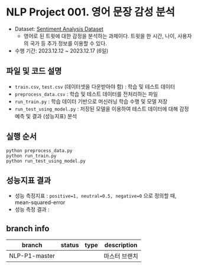 # NLP Project 001. 영어 문장 감성 분석
* Dataset: [Sentiment Analysis Dataset](https://www.kaggle.com/datasets/abhi8923shriv/sentiment-analysis-dataset?select=train.csv)
  * 영어로 된 트윗에 대한 감정을 분석하는 과제이다. 트윗을 한 시간, 나이, 사용자의 국가 등 추가 정보를 이용할 수 있다.
* 수행 기간: 2023.12.12 ~ 2023.12.17 (6일)

## 파일 및 코드 설명
* ```train.csv```, ```test.csv``` (데이터셋을 다운받아야 함) : 학습 및 테스트 데이터
* ```preprocess_data.csv``` : 학습 및 테스트 데이터를 전처리하는 파일
* ```run_train.py``` : 학습 데이터 기반으로 머신러닝 학습 수행 및 모델 저장
* ```run_test_using_model.py``` : 저장된 모델을 이용하여 테스트 데이터에 대해 감정 예측 및 결과 (성능지표) 분석

## 실행 순서
```
python preprocess_data.py
python run_train.py
python run_test_using_model.py
```

## 성능지표 결과
* 성능 측정지표 : ```positive=1, neutral=0.5, negative=0``` 으로 정의할 때, mean-squared-error
* 성능 측정 결과 :

## branch info
|branch|status|type|description|
|---|---|---|---|
|NLP-P1-master|||마스터 브랜치|